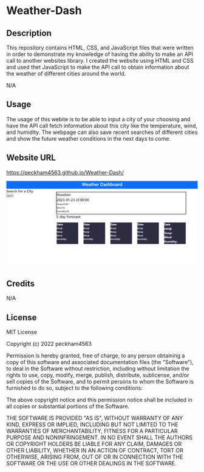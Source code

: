 ﻿# Weather-Dash
 
## Description
This repository contains HTML, CSS, and JavaScript files that were written in order to demonstrate my knowledge of having the ability to make an API call to another websites library. I created the website using HTML and CSS and used thet JavaScript to make the API call to obtain information about the weather of different cities around the world.

N/A

## Usage

The usage of this webite is to be able to input a city of your choosing and have the API call fetch information about this city like the temperature, wind, and humidity. The webpage can also save recent searches of different cities and show the future weather conditions in the next days to come. 

## Website URL

https://peckham4563.github.io/Weather-Dash/

![Screenshot](/Assets/Weather-Screenshot.png "Webpage Screenshot")

## Credits

N/A

## License

MIT License

Copyright (c) 2022 peckham4563

Permission is hereby granted, free of charge, to any person obtaining a copy
of this software and associated documentation files (the "Software"), to deal
in the Software without restriction, including without limitation the rights
to use, copy, modify, merge, publish, distribute, sublicense, and/or sell
copies of the Software, and to permit persons to whom the Software is
furnished to do so, subject to the following conditions:

The above copyright notice and this permission notice shall be included in all
copies or substantial portions of the Software.

THE SOFTWARE IS PROVIDED "AS IS", WITHOUT WARRANTY OF ANY KIND, EXPRESS OR
IMPLIED, INCLUDING BUT NOT LIMITED TO THE WARRANTIES OF MERCHANTABILITY,
FITNESS FOR A PARTICULAR PURPOSE AND NONINFRINGEMENT. IN NO EVENT SHALL THE
AUTHORS OR COPYRIGHT HOLDERS BE LIABLE FOR ANY CLAIM, DAMAGES OR OTHER
LIABILITY, WHETHER IN AN ACTION OF CONTRACT, TORT OR OTHERWISE, ARISING FROM,
OUT OF OR IN CONNECTION WITH THE SOFTWARE OR THE USE OR OTHER DEALINGS IN THE
SOFTWARE.
